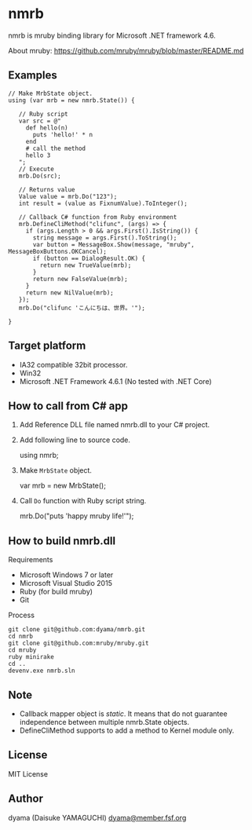 # nmrb
nmrb is mruby binding library for Microsoft .NET framework 4.6.

About mruby: https://github.com/mruby/mruby/blob/master/README.md

## Examples

    // Make MrbState object.
    using (var mrb = new nmrb.State()) {
    
       // Ruby script
       var src = @"
         def hello(n)
           puts 'hello!' * n
         end
         # call the method
         hello 3
       ";
       // Execute
       mrb.Do(src);
    
       // Returns value
       Value value = mrb.Do("123");
       int result = (value as FixnumValue).ToInteger();
       
       // Callback C# function from Ruby environment
       mrb.DefineCliMethod("clifunc", (args) => {
         if (args.Length > 0 && args.First().IsString()) {
           string message = args.First().ToString();
           var button = MessageBox.Show(message, "mruby", MessageBoxButtons.OKCancel);
           if (button == DialogResult.OK) {
             return new TrueValue(mrb);
           }
           return new FalseValue(mrb);
         }
         return new NilValue(mrb);
       });
       mrb.Do("clifunc 'こんにちは、世界。'");
       
    }

## Target platform

* IA32 compatible 32bit processor.
* Win32
* Microsoft .NET Framework 4.6.1 (No tested with .NET Core)

## How to call from C# app

1. Add Reference DLL file named nmrb.dll to your C# project.
2. Add following line to source code.

    using nmrb;
    
3. Make `MrbState` object.

    var mrb = new MrbState();
    
4. Call `Do` function with Ruby script string.

    mrb.Do("puts 'happy mruby life!'");
    
## How to build nmrb.dll

Requirements

* Microsoft Windows 7 or later
* Microsoft Visual Studio 2015
* Ruby (for build mruby)
* Git

Process

    git clone git@github.com:dyama/nmrb.git
    cd nmrb
    git clone git@github.com:mruby/mruby.git
    cd mruby
    ruby minirake
    cd ..
    devenv.exe nmrb.sln

## Note

* Callback mapper object is *static*. It means that do not guarantee independence between multiple nmrb.State objects.
* DefineCliMethod supports to add a method to Kernel module only.

## License

MIT License

## Author

dyama (Daisuke YAMAGUCHI) dyama@member.fsf.org

    
